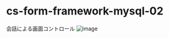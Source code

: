 # cs-form-framework-mysql-02
会話による画面コントロール
![image](https://user-images.githubusercontent.com/1501327/129143099-bbcb2ef0-36ff-4b4c-b819-9a6ef2e14ec4.png)
